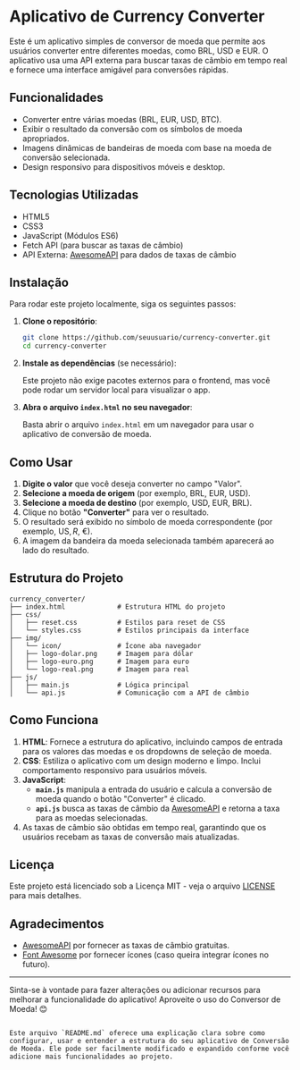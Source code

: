 # Aplicativo de Currency Converter

Este é um aplicativo simples de conversor de moeda que permite aos usuários converter entre diferentes moedas, como BRL, USD e EUR. O aplicativo usa uma API externa para buscar taxas de câmbio em tempo real e fornece uma interface amigável para conversões rápidas.

## Funcionalidades

- Converter entre várias moedas (BRL, EUR, USD, BTC).
- Exibir o resultado da conversão com os símbolos de moeda apropriados.
- Imagens dinâmicas de bandeiras de moeda com base na moeda de conversão selecionada.
- Design responsivo para dispositivos móveis e desktop.

## Tecnologias Utilizadas

- HTML5
- CSS3
- JavaScript (Módulos ES6)
- Fetch API (para buscar as taxas de câmbio)
- API Externa: [AwesomeAPI](https://economia.awesomeapi.com.br/) para dados de taxas de câmbio

## Instalação

Para rodar este projeto localmente, siga os seguintes passos:

1. **Clone o repositório**:

   ```bash
   git clone https://github.com/seuusuario/currency-converter.git
   cd currency-converter
   ```

2. **Instale as dependências** (se necessário):

   Este projeto não exige pacotes externos para o frontend, mas você pode rodar um servidor local para visualizar o app.

3. **Abra o arquivo `index.html` no seu navegador**:
   
   Basta abrir o arquivo `index.html` em um navegador para usar o aplicativo de conversão de moeda.

## Como Usar

1. **Digite o valor** que você deseja converter no campo "Valor".
2. **Selecione a moeda de origem** (por exemplo, BRL, EUR, USD).
3. **Selecione a moeda de destino** (por exemplo, USD, EUR, BRL).
4. Clique no botão **"Converter"** para ver o resultado.
5. O resultado será exibido no símbolo de moeda correspondente (por exemplo, US$, R$, €).
6. A imagem da bandeira da moeda selecionada também aparecerá ao lado do resultado.

## Estrutura do Projeto

```
currency_converter/
├── index.html             # Estrutura HTML do projeto
├── css/
│   ├── reset.css          # Estilos para reset de CSS
│   └── styles.css         # Estilos principais da interface
├── img/
│   └── icon/              # Ícone aba navegador
│   ├── logo-dolar.png     # Imagem para dólar
│   ├── logo-euro.png      # Imagem para euro
│   └── logo-real.png      # Imagem para real
├── js/
│   ├── main.js            # Lógica principal
│   └── api.js             # Comunicação com a API de câmbio
```

## Como Funciona

1. **HTML**: Fornece a estrutura do aplicativo, incluindo campos de entrada para os valores das moedas e os dropdowns de seleção de moeda.
2. **CSS**: Estiliza o aplicativo com um design moderno e limpo. Inclui comportamento responsivo para usuários móveis.
3. **JavaScript**:
   - **`main.js`** manipula a entrada do usuário e calcula a conversão de moeda quando o botão "Converter" é clicado.
   - **`api.js`** busca as taxas de câmbio da [AwesomeAPI](https://economia.awesomeapi.com.br/) e retorna a taxa para as moedas selecionadas.
4. As taxas de câmbio são obtidas em tempo real, garantindo que os usuários recebam as taxas de conversão mais atualizadas.

## Licença

Este projeto está licenciado sob a Licença MIT - veja o arquivo [LICENSE](LICENSE) para mais detalhes.

## Agradecimentos

- [AwesomeAPI](https://economia.awesomeapi.com.br/) por fornecer as taxas de câmbio gratuitas.
- [Font Awesome](https://fontawesome.com/) por fornecer ícones (caso queira integrar ícones no futuro).

---

Sinta-se à vontade para fazer alterações ou adicionar recursos para melhorar a funcionalidade do aplicativo! Aproveite o uso do Conversor de Moeda! 😊
```

Este arquivo `README.md` oferece uma explicação clara sobre como configurar, usar e entender a estrutura do seu aplicativo de Conversão de Moeda. Ele pode ser facilmente modificado e expandido conforme você adicione mais funcionalidades ao projeto.
